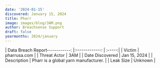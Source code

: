 ```yaml
---
date: '2024-01-15'
discovered: January 15, 2024
title: Pharr
image: images/blog/3AM.png
author: Breachsense Support
draft: false
yearmonths: 2024/january
---
```


| Data Breach Report------------:     |:-------------:    | :-----:|
| Victim      | pharrusa.com      | 
| Threat Actor      | 3AM      | 
| Date Discovered      | Jan 15, 2024      | 
| Description      | Pharr is a global yarn manufacturer.      | 
| Leak Size      | Unknown      | 

